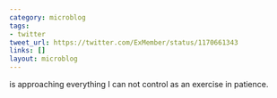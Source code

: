 ```yaml
---
category: microblog
tags:
- twitter
tweet_url: https://twitter.com/ExMember/status/1170661343
links: []
layout: microblog
---
```

is approaching everything I can not control as an exercise in patience.
